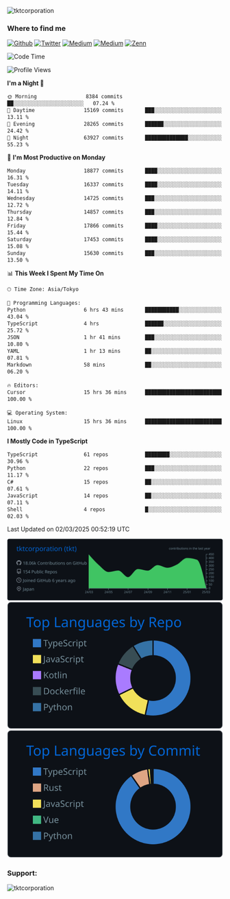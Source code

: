 <p align="left"> <img src="https://komarev.com/ghpvc/?username=tktcorporation&label=Profile%20views&color=0e75b6&style=flat" alt="tktcorporation" /> </p>

<h3>Where to find me</h3>
<p>
<a href="https://github.com/tktcorporation" target="_blank"><img alt="Github" src="https://img.shields.io/badge/GitHub-%2312100E.svg?&style=for-the-badge&logo=Github&logoColor=white" /></a>
<a href="https://twitter.com/tktcorporation" target="_blank"><img alt="Twitter" src="https://img.shields.io/badge/twitter-%231DA1F2.svg?&style=for-the-badge&logo=twitter&logoColor=white" /></a>
<a href="https://www.linkedin.com/in/tktcorporation" target="_blank"><img alt="Medium" src="https://img.shields.io/badge/linkdin-0a66c2.svg?&style=for-the-badge&logo=linkedin&logoColor=white" /></a>
<a href="https://qiita.com/tktcorporation" target="_blank"><img alt="Medium" src="https://img.shields.io/badge/qiita-55C500.svg?&style=for-the-badge&logo=qiita&logoColor=white" /></a>
<a href="https://zenn.dev/tktcorporation" target="_blank"><img alt="Zenn" src="https://img.shields.io/badge/Zenn-3EA8FF.svg?&style=for-the-badge&logo=Zenn&logoColor=white" /></a>
</p>
  
<!--START_SECTION:waka-->
![Code Time](http://img.shields.io/badge/Code%20Time-2%2C187%20hrs%2041%20mins-blue)

![Profile Views](http://img.shields.io/badge/Profile%20Views-23-blue)

**I'm a Night 🦉** 

```text
🌞 Morning                8384 commits        ██░░░░░░░░░░░░░░░░░░░░░░░   07.24 % 
🌆 Daytime                15169 commits       ███░░░░░░░░░░░░░░░░░░░░░░   13.11 % 
🌃 Evening                28265 commits       ██████░░░░░░░░░░░░░░░░░░░   24.42 % 
🌙 Night                  63927 commits       ██████████████░░░░░░░░░░░   55.23 % 
```
📅 **I'm Most Productive on Monday** 

```text
Monday                   18877 commits       ████░░░░░░░░░░░░░░░░░░░░░   16.31 % 
Tuesday                  16337 commits       ████░░░░░░░░░░░░░░░░░░░░░   14.11 % 
Wednesday                14725 commits       ███░░░░░░░░░░░░░░░░░░░░░░   12.72 % 
Thursday                 14857 commits       ███░░░░░░░░░░░░░░░░░░░░░░   12.84 % 
Friday                   17866 commits       ████░░░░░░░░░░░░░░░░░░░░░   15.44 % 
Saturday                 17453 commits       ████░░░░░░░░░░░░░░░░░░░░░   15.08 % 
Sunday                   15630 commits       ███░░░░░░░░░░░░░░░░░░░░░░   13.50 % 
```


📊 **This Week I Spent My Time On** 

```text
🕑︎ Time Zone: Asia/Tokyo

💬 Programming Languages: 
Python                   6 hrs 43 mins       ███████████░░░░░░░░░░░░░░   43.04 % 
TypeScript               4 hrs               ██████░░░░░░░░░░░░░░░░░░░   25.72 % 
JSON                     1 hr 41 mins        ███░░░░░░░░░░░░░░░░░░░░░░   10.80 % 
YAML                     1 hr 13 mins        ██░░░░░░░░░░░░░░░░░░░░░░░   07.81 % 
Markdown                 58 mins             ██░░░░░░░░░░░░░░░░░░░░░░░   06.20 % 

🔥 Editors: 
Cursor                   15 hrs 36 mins      █████████████████████████   100.00 % 

💻 Operating System: 
Linux                    15 hrs 36 mins      █████████████████████████   100.00 % 
```

**I Mostly Code in TypeScript** 

```text
TypeScript               61 repos            ████████░░░░░░░░░░░░░░░░░   30.96 % 
Python                   22 repos            ███░░░░░░░░░░░░░░░░░░░░░░   11.17 % 
C#                       15 repos            ██░░░░░░░░░░░░░░░░░░░░░░░   07.61 % 
JavaScript               14 repos            ██░░░░░░░░░░░░░░░░░░░░░░░   07.11 % 
Shell                    4 repos             █░░░░░░░░░░░░░░░░░░░░░░░░   02.03 % 
```




 Last Updated on 02/03/2025 00:52:19 UTC
<!--END_SECTION:waka-->

[![](https://raw.githubusercontent.com/tktcorporation/tktcorporation/master/profile-summary-card-output/github_dark/0-profile-details.svg)](https://github.com/vn7n24fzkq/github-profile-summary-cards)
[![](https://raw.githubusercontent.com/tktcorporation/tktcorporation/master/profile-summary-card-output/github_dark/1-repos-per-language.svg)](https://github.com/vn7n24fzkq/github-profile-summary-cards) [![](https://raw.githubusercontent.com/tktcorporation/tktcorporation/master/profile-summary-card-output/github_dark/2-most-commit-language.svg)](https://github.com/vn7n24fzkq/github-profile-summary-cards)

<h3 align="left">Support:</h3>
<p><a href="https://www.buymeacoffee.com/tktcorporation"> <img align="left" src="https://cdn.buymeacoffee.com/buttons/v2/default-yellow.png" height="50" width="210" alt="tktcorporation" /></a></p><br><br>
